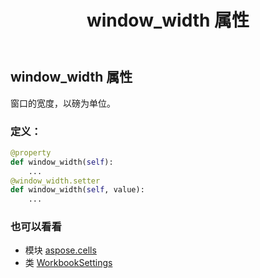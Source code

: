 ﻿---
title: window_width 属性
second_title: Aspose.Cells for Python via .NET API 参考资料
description:
type: docs
weight: 730
url: /zh/python-net/aspose.cells/workbooksettings/window_width/
is_root: false
---
## window_width 属性

窗口的宽度，以磅为单位。
### 定义：
```python
@property
def window_width(self):
    ...
@window_width.setter
def window_width(self, value):
    ...
```

### 也可以看看
* 模块 [aspose.cells](../../)
* 类 [WorkbookSettings](/cells/zh/python-net/aspose.cells/workbooksettings)
